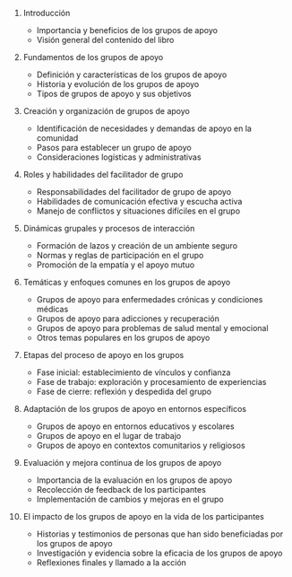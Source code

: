 1. Introducción
   - Importancia y beneficios de los grupos de apoyo
   - Visión general del contenido del libro

2. Fundamentos de los grupos de apoyo
   - Definición y características de los grupos de apoyo
   - Historia y evolución de los grupos de apoyo
   - Tipos de grupos de apoyo y sus objetivos

3. Creación y organización de grupos de apoyo
   - Identificación de necesidades y demandas de apoyo en la comunidad
   - Pasos para establecer un grupo de apoyo
   - Consideraciones logísticas y administrativas

4. Roles y habilidades del facilitador de grupo
   - Responsabilidades del facilitador de grupo de apoyo
   - Habilidades de comunicación efectiva y escucha activa
   - Manejo de conflictos y situaciones difíciles en el grupo

5. Dinámicas grupales y procesos de interacción
   - Formación de lazos y creación de un ambiente seguro
   - Normas y reglas de participación en el grupo
   - Promoción de la empatía y el apoyo mutuo

6. Temáticas y enfoques comunes en los grupos de apoyo
   - Grupos de apoyo para enfermedades crónicas y condiciones médicas
   - Grupos de apoyo para adicciones y recuperación
   - Grupos de apoyo para problemas de salud mental y emocional
   - Otros temas populares en los grupos de apoyo

7. Etapas del proceso de apoyo en los grupos
   - Fase inicial: establecimiento de vínculos y confianza
   - Fase de trabajo: exploración y procesamiento de experiencias
   - Fase de cierre: reflexión y despedida del grupo

8. Adaptación de los grupos de apoyo en entornos específicos
   - Grupos de apoyo en entornos educativos y escolares
   - Grupos de apoyo en el lugar de trabajo
   - Grupos de apoyo en contextos comunitarios y religiosos

9. Evaluación y mejora continua de los grupos de apoyo
   - Importancia de la evaluación en los grupos de apoyo
   - Recolección de feedback de los participantes
   - Implementación de cambios y mejoras en el grupo

10. El impacto de los grupos de apoyo en la vida de los participantes
     - Historias y testimonios de personas que han sido beneficiadas por los grupos de apoyo
     - Investigación y evidencia sobre la eficacia de los grupos de apoyo
     - Reflexiones finales y llamado a la acción
